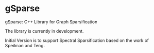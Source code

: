 # gSparse
gSparse: C++ Library for Graph Sparsification


The library is currently in development. 

Initial Version is to support Spectral Sparsification based on the work of Speilman and Teng.
